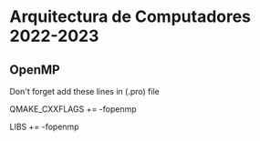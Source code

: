 # Arquitectura de Computadores 2022-2023

## OpenMP

Don't forget add these lines in (.pro) file

QMAKE_CXXFLAGS += -fopenmp

LIBS += -fopenmp